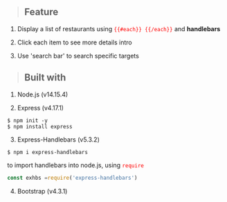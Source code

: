 
> ##  Feature

1. Display a list of restaurants using <span style='color: red'>`{{#each}} {{/each}}`</span> and **handlebars**

2. Click each item to see more details intro

3. Use 'search bar' to search specific targets 




> ## Built with 

1. Node.js (v14.15.4)
  
2. Express (v4.17.1) 
```
$ npm init -y
$ npm install express
```

3. Express-Handlebars (v5.3.2)
```
$ npm i express-handlebars
```
to import handlebars into node.js, using <span style='color: red'>`require`</span>

```js script
const exhbs =require('express-handlebars')
```

4. Bootstrap (v4.3.1)
